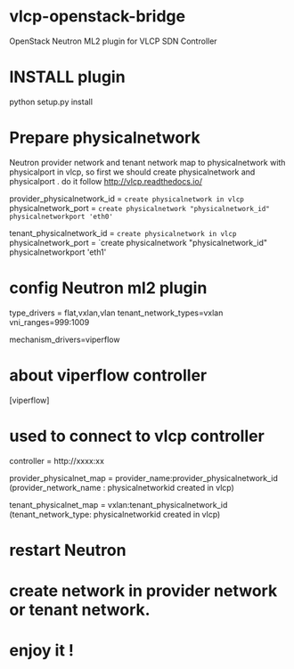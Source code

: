 # vlcp-openstack-bridge

OpenStack Neutron ML2 plugin for VLCP SDN Controller

# INSTALL plugin

python setup.py install


# Prepare physicalnetwork
Neutron provider network and tenant network map to physicalnetwork with physicalport in vlcp, 
so first we should create physicalnetwork and physicalport . do it follow http://vlcp.readthedocs.io/

provider_physicalnetwork_id = `create physicalnetwork in vlcp`
physicalnetwork_port = `create physicalnetwork "physicalnetwork_id" physicalnetworkport 'eth0'`

tenant_physicalnetwork_id = `create physicalnetwork in vlcp`
physicalnetwork_port = `create physicalnetwork "physicalnetwork_id" physicalnetworkport 'eth1'


# config Neutron ml2 plugin

type_drivers = flat,vxlan,vlan
tenant_network_types=vxlan
vni_ranges=999:1009

mechanism_drivers=viperflow

# about viperflow controller
[viperflow]
# used to connect to vlcp controller
controller = http://xxxx:xx

provider_physicalnet_map = provider_name:provider_physicalnetwork_id   (provider_network_name : physicalnetworkid created in vlcp)

tenant_physicalnet_map = vxlan:tenant_physicalnetwork_id    (tenant_network_type: physicalnetworkid created in vlcp)


# restart Neutron 

# create network in provider network or tenant network.

# enjoy it !
